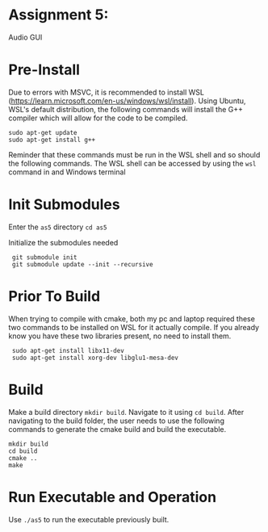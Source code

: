 # Assignment 5: 
Audio GUI

# Pre-Install
Due to errors with MSVC, it is recommended to install WSL (https://learn.microsoft.com/en-us/windows/wsl/install). Using Ubuntu, WSL's default distribution, the following commands will install the G++ compiler which will allow for the code to be compiled.
```
sudo apt-get update
sudo apt-get install g++
```
Reminder that these commands must be run in the WSL shell and so should the following commands. The WSL shell can be accessed by using the ```wsl``` command in and Windows terminal

# Init Submodules
Enter the ```as5``` directory
```cd as5```

Initialize the submodules needed
```
 git submodule init
 git submodule update --init --recursive
```

# Prior To Build
When trying to compile with cmake, both my pc and laptop required these two commands to be installed on WSL for it actually compile. If you already know you have these two libraries present, no need to install them.
```
 sudo apt-get install libx11-dev
 sudo apt-get install xorg-dev libglu1-mesa-dev
```

# Build
Make a build directory ```mkdir build```. Navigate to it using ```cd build```. After navigating to the build folder, the user needs to use the following commands to generate the cmake build and build the executable.
```
mkdir build
cd build
cmake ..
make
```

# Run Executable and Operation
Use ```./as5``` to run the executable previously built.
